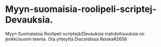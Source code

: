 # Myyn-suomaisia-roolipeli-scriptej-Devauksia.
Myyn Suomalaisia Roolipeli scriptejä/Devauksia mahdollisuuksia on jenkki/suomi teema. Ota yhteyttä Discordissa Reiska#2656

